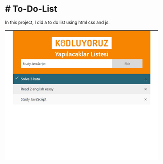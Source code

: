 # # To-Do-List
In this project, I did a to do list using html css and js.
<br> <br>
<img src="https://github.com/Cagritrkmen/todolist/blob/main/img/img.jpg" >
